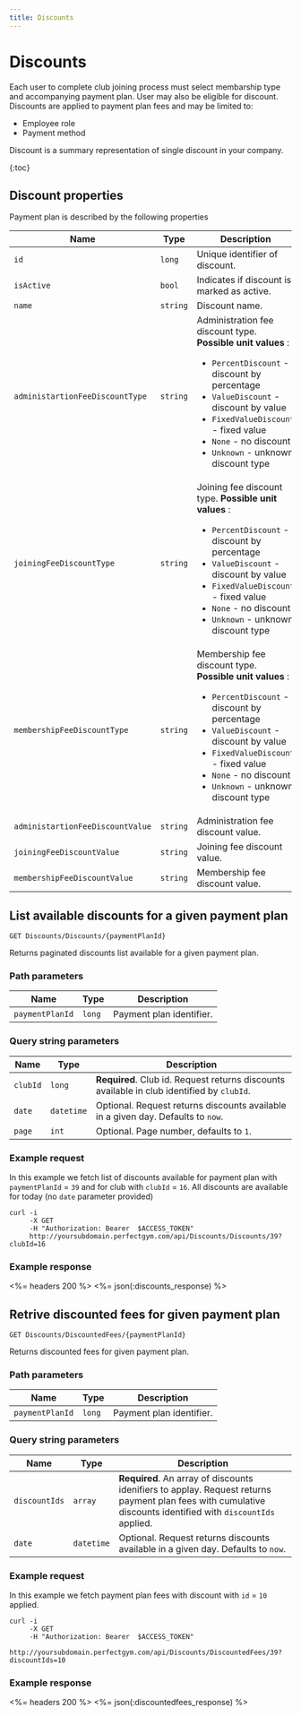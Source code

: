 ```yaml
---
title: Discounts
---
```


# Discounts

Each user to complete club joining process must select membarship type and accompanying payment plan.
User may also be eligible for discount. Discounts are applied to payment plan fees and may be limited to:

- Employee role
- Payment method

Discount is a summary representation of single discount in your company.

{:toc}

 
## <a name="properties"></a>Discount properties

Payment plan is described by the following properties

Name            					| Type      | Description
------------------------------------|-----------|-----------
`id`            					|`long`   	| Unique identifier of discount.
`isActive`     						|`bool`   	| Indicates if discount is marked as active.
`name`    							|`string` 	| Discount name.
`administartionFeeDiscountType`  	|`string`   | Administration fee discount type. **Possible unit values** : <br><ul><li>`PercentDiscount` - discount by percentage</li><li>`ValueDiscount` - discount by value</li><li>`FixedValueDiscount` - fixed value</li><li>`None` - no discount</li><li>`Unknown` - unknown discount type</li></ul>
`joiningFeeDiscountType`    		|`string`   | Joining fee discount type. **Possible unit values** : <br><ul><li>`PercentDiscount` - discount by percentage</li><li>`ValueDiscount` - discount by value</li><li>`FixedValueDiscount` - fixed value</li><li>`None` - no discount</li><li>`Unknown` - unknown discount type</li></ul>
`membershipFeeDiscountType`    		|`string`   | Membership fee discount type. **Possible unit values** : <br><ul><li>`PercentDiscount` - discount by percentage</li><li>`ValueDiscount` - discount by value</li><li>`FixedValueDiscount` - fixed value</li><li>`None` - no discount</li><li>`Unknown` - unknown discount type</li></ul>
`administartionFeeDiscountValue` 	|`string`   | Administration fee discount value.
`joiningFeeDiscountValue`    		|`string`   | Joining fee discount value.
`membershipFeeDiscountValue`   		|`string`   | Membership fee discount value.

        


## List available discounts for a given payment plan

    GET Discounts/Discounts/{paymentPlanId}

Returns paginated discounts list available for a given payment plan.


### Path parameters

Name      		 | Type   | Description
-----------------|--------|------------
`paymentPlanId`  |`long`  | Payment plan identifier.


### Query string parameters

Name      | Type   	   | Description
----------|------------|--------------------
`clubId`  |`long`  	   | **Required**. Club id. Request returns discounts available in club identified by `clubId`.
`date`    |`datetime`  | Optional. Request returns discounts available in a given day. Defaults to `now`.
`page`    |`int`       | Optional. Page number, defaults to `1`.


### Example request

In this example we fetch list of discounts available for payment plan with `paymentPlanId` = `39` and for club with `clubId` = `16`.
All discounts are available for today (no `date` parameter provided)

``` command-line
curl -i 
     -X GET 
     -H "Authorization: Bearer  $ACCESS_TOKEN"  
     http://yoursubdomain.perfectgym.com/api/Discounts/Discounts/39?clubId=16
```


### Example response

<%= headers 200 %>
<%= json(:discounts_response) %>



## Retrive discounted fees for given payment plan

    GET Discounts/DiscountedFees/{paymentPlanId}

Returns discounted fees for given payment plan.


### Path parameters

Name      		 | Type   | Description
-----------------|--------|------------
`paymentPlanId`  |`long`  | Payment plan identifier.


### Query string parameters

Name      	   | Type  		| Description
---------------|------------|--------------------
`discountIds`  |`array`  	| **Required**. An array of discounts idenifiers to applay. Request returns payment plan fees with cumulative discounts identified with `discountIds` applied.
`date`    	   |`datetime`  | Optional. Request returns discounts available in a given day. Defaults to `now`.


### Example request

In this example we fetch payment plan fees with discount with `id` = `10` applied.

``` command-line
curl -i 
     -X GET 
     -H "Authorization: Bearer  $ACCESS_TOKEN"  
     http://yoursubdomain.perfectgym.com/api/Discounts/DiscountedFees/39?discountIds=10
```


### Example response

<%= headers 200 %>
<%= json(:discountedfees_response) %>


